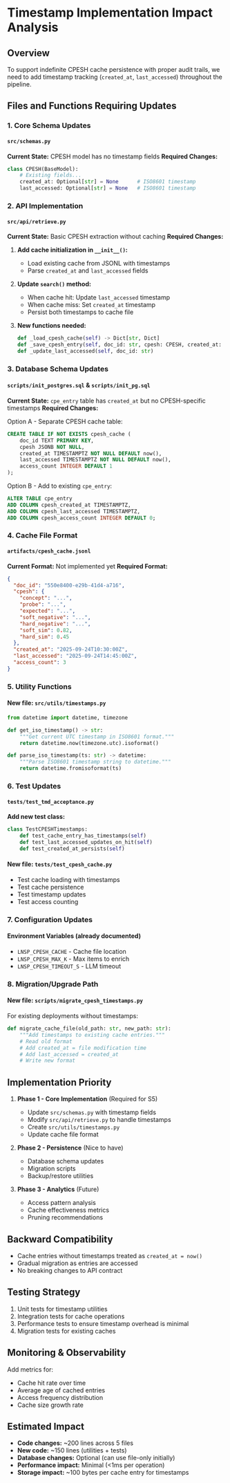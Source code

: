 # Timestamp Implementation Impact Analysis

## Overview
To support indefinite CPESH cache persistence with proper audit trails, we need to add timestamp tracking (`created_at`, `last_accessed`) throughout the pipeline.

## Files and Functions Requiring Updates

### 1. Core Schema Updates

#### `src/schemas.py`
**Current State:** CPESH model has no timestamp fields
**Required Changes:**
```python
class CPESH(BaseModel):
    # Existing fields...
    created_at: Optional[str] = None      # ISO8601 timestamp
    last_accessed: Optional[str] = None   # ISO8601 timestamp
```

### 2. API Implementation

#### `src/api/retrieve.py`
**Current State:** Basic CPESH extraction without caching
**Required Changes:**

1. **Add cache initialization in `__init__()`:**
   - Load existing cache from JSONL with timestamps
   - Parse `created_at` and `last_accessed` fields

2. **Update `search()` method:**
   - When cache hit: Update `last_accessed` timestamp
   - When cache miss: Set `created_at` timestamp
   - Persist both timestamps to cache file

3. **New functions needed:**
   ```python
   def _load_cpesh_cache(self) -> Dict[str, Dict]
   def _save_cpesh_entry(self, doc_id: str, cpesh: CPESH, created_at: str, last_accessed: str)
   def _update_last_accessed(self, doc_id: str)
   ```

### 3. Database Schema Updates

#### `scripts/init_postgres.sql` & `scripts/init_pg.sql`
**Current State:** `cpe_entry` table has `created_at` but no CPESH-specific timestamps
**Required Changes:**

Option A - Separate CPESH cache table:
```sql
CREATE TABLE IF NOT EXISTS cpesh_cache (
    doc_id TEXT PRIMARY KEY,
    cpesh JSONB NOT NULL,
    created_at TIMESTAMPTZ NOT NULL DEFAULT now(),
    last_accessed TIMESTAMPTZ NOT NULL DEFAULT now(),
    access_count INTEGER DEFAULT 1
);
```

Option B - Add to existing `cpe_entry`:
```sql
ALTER TABLE cpe_entry
ADD COLUMN cpesh_created_at TIMESTAMPTZ,
ADD COLUMN cpesh_last_accessed TIMESTAMPTZ,
ADD COLUMN cpesh_access_count INTEGER DEFAULT 0;
```

### 4. Cache File Format

#### `artifacts/cpesh_cache.jsonl`
**Current Format:** Not implemented yet
**Required Format:**
```json
{
  "doc_id": "550e8400-e29b-41d4-a716",
  "cpesh": {
    "concept": "...",
    "probe": "...",
    "expected": "...",
    "soft_negative": "...",
    "hard_negative": "...",
    "soft_sim": 0.82,
    "hard_sim": 0.45
  },
  "created_at": "2025-09-24T10:30:00Z",
  "last_accessed": "2025-09-24T14:45:00Z",
  "access_count": 3
}
```

### 5. Utility Functions

#### New file: `src/utils/timestamps.py`
```python
from datetime import datetime, timezone

def get_iso_timestamp() -> str:
    """Get current UTC timestamp in ISO8601 format."""
    return datetime.now(timezone.utc).isoformat()

def parse_iso_timestamp(ts: str) -> datetime:
    """Parse ISO8601 timestamp string to datetime."""
    return datetime.fromisoformat(ts)
```

### 6. Test Updates

#### `tests/test_tmd_acceptance.py`
**Add new test class:**
```python
class TestCPESHTimestamps:
    def test_cache_entry_has_timestamps(self)
    def test_last_accessed_updates_on_hit(self)
    def test_created_at_persists(self)
```

#### New file: `tests/test_cpesh_cache.py`
- Test cache loading with timestamps
- Test cache persistence
- Test timestamp updates
- Test access counting

### 7. Configuration Updates

#### Environment Variables (already documented)
- `LNSP_CPESH_CACHE` - Cache file location
- `LNSP_CPESH_MAX_K` - Max items to enrich
- `LNSP_CPESH_TIMEOUT_S` - LLM timeout

### 8. Migration/Upgrade Path

#### New file: `scripts/migrate_cpesh_timestamps.py`
For existing deployments without timestamps:
```python
def migrate_cache_file(old_path: str, new_path: str):
    """Add timestamps to existing cache entries."""
    # Read old format
    # Add created_at = file modification time
    # Add last_accessed = created_at
    # Write new format
```

## Implementation Priority

1. **Phase 1 - Core Implementation** (Required for S5)
   - Update `src/schemas.py` with timestamp fields
   - Modify `src/api/retrieve.py` to handle timestamps
   - Create `src/utils/timestamps.py`
   - Update cache file format

2. **Phase 2 - Persistence** (Nice to have)
   - Database schema updates
   - Migration scripts
   - Backup/restore utilities

3. **Phase 3 - Analytics** (Future)
   - Access pattern analysis
   - Cache effectiveness metrics
   - Pruning recommendations

## Backward Compatibility

- Cache entries without timestamps treated as `created_at = now()`
- Gradual migration as entries are accessed
- No breaking changes to API contract

## Testing Strategy

1. Unit tests for timestamp utilities
2. Integration tests for cache operations
3. Performance tests to ensure timestamp overhead is minimal
4. Migration tests for existing caches

## Monitoring & Observability

Add metrics for:
- Cache hit rate over time
- Average age of cached entries
- Access frequency distribution
- Cache size growth rate

## Estimated Impact

- **Code changes:** ~200 lines across 5 files
- **New code:** ~150 lines (utilities + tests)
- **Database changes:** Optional (can use file-only initially)
- **Performance impact:** Minimal (<1ms per operation)
- **Storage impact:** ~100 bytes per cache entry for timestamps